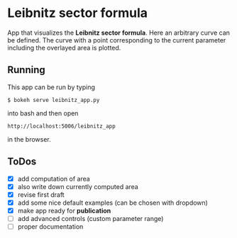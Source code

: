 # Leibnitz sector formula

App that visualizes the **Leibnitz sector formula**. Here an arbitrary curve can be defined. The curve with a point corresponding to the current parameter including the overlayed area is plotted.

## Running

This app can be run by typing
```
$ bokeh serve leibnitz_app.py
```
into bash and then open
```
http://localhost:5006/leibnitz_app
```
in the browser.

## ToDos

- [x] add computation of area
- [x] also write down currently computed area
- [x] revise first draft
- [x] add some nice default examples (can be chosen with dropdown)
- [x] make app ready for **publication**
- [ ] add advanced controls (custom parameter range)
- [ ] proper documentation
